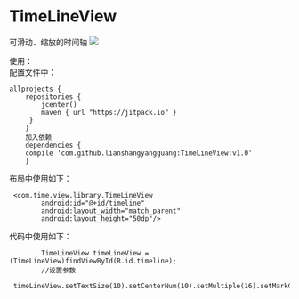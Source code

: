 # TimeLineView
可滑动、缩放的时间轴
[![](https://jitpack.io/v/lianshangyangguang/TimeLineView.svg)](https://jitpack.io/#lianshangyangguang/TimeLineView)

使用：<br>
配置文件中：  
``` 
allprojects {
    repositories {
        jcenter()
        maven { url "https://jitpack.io" }
     }
    }                                          
    加入依赖
    dependencies {
    compile 'com.github.lianshangyangguang:TimeLineView:v1.0'
    }
```

布局中使用如下：

```
 <com.time.view.library.TimeLineView
        android:id="@+id/timeline"
        android:layout_width="match_parent"
        android:layout_height="50dp"/>
```
代码中使用如下：

```
        TimeLineView timeLineView = (TimeLineView)findViewById(R.id.timeline);
        //设置参数
        timeLineView.setTextSize(10).setCenterNum(10).setMultiple(16).setMarkColor(Color.RED);
        
  ```
